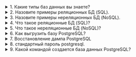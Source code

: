 <details>
<summary>
1. Какие типы баз данных вы знаете?
</summary>
Реляционные (SQL)
Нереляционные (NoSQL)
</details>
<details>
<summary>
2. Назовите примеры реляционных БД (SQL).
</summary>
MySQL
Oracle DB
PostgreSQL
MariaDB
</details>
<details>
<summary>
3. Назовите примеры нереляционных БД (NoSQL).
</summary>
Oracle NoSQL Database
Berkeley DB
MemcacheDB
Redis
Riak
Amazon DynamoDB
</details>
<details>
<summary>
4. Что такое реляционные БД (SQL)?
</summary>
Реляционная база данных – это набор данных с предопределенными связями между ними. Эти данные организованны в виде набора таблиц, состоящих из столбцов и строк. В таблицах хранится информация об объектах, представленных в базе данных.
</details>
<details>
<summary>
5. Что такое нереляционные БД (NoSQL)?
</summary>
Нереляционные БД - отходят от стандартного табличного вида. Как правило встречаются:
БД на основе пар ключ‑значение
Документ
Графовые БД
БД в памяти
Поисковые БД
</details>
<details>
<summary>
6. Как выгрузить базу PostgreSQL?
</summary>
pg_dump имя_базы > выходной_файл
</details>
<details>
<summary>
7. Восстановление дампа PostgreSQL
</summary>
Текстовые файлы, созданные pg_dump предназначаются для последующего чтения программой psql. Общий вид команды для восстановления дампа:

psql имя_базы  входной_файл

где входной_файл — это файл, содержащий вывод команды pg_dump. База данных, заданная параметром имя_базы, не будет создана данной командой, так что вы должны создать её сами из базы template0 перед запуском psql (например, с помощью команды createdb -T template0 имя_базы). Программа psql принимает параметры, указывающие сервер, к которому осуществляется подключение, и имя пользователя, подобно pg_dump
</details>
<details>
<summary>
8. стандартный пароль postgresql.
</summary>
Если вы произвели обновление с версии 5.2.1, паролем базы данных Postgres по умолчанию будет postgres.
</details>
<details>
<summary>
9. Какой командой создается база данных PostgreSQL?
</summary>
Для создания базы данных сервер PostgreSQL должен быть развёрнут и запущен. База данных создаётся SQL-командой CREATE DATABASE:
</details>
